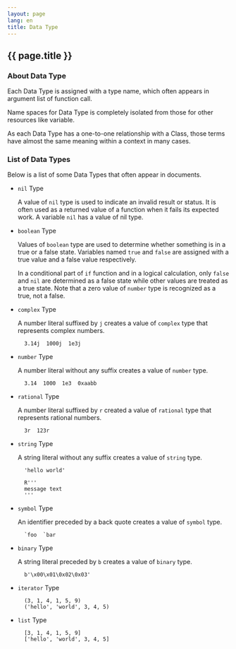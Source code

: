 ```yaml
---
layout: page
lang: en
title: Data Type
---
```


{{ page.title }}
----------------

### About Data Type

Each Data Type is assigned with a type name,
which often appears in argument list of function call.

Name spaces for Data Type is completely isolated
from those for other resources like variable.

As each Data Type has a one-to-one relationship with a Class,
those terms have almost the same meaning within a context in many cases.


### List of Data Types

Below is a list of some Data Types that often appear in documents.

* `nil` Type

  A value of `nil` type is used to indicate an invalid result or status.
  It is often used as a returned value of a function when it fails its expected work.
  A variable `nil` has a value of nil type.

* `boolean` Type

  Values of `boolean` type are used to determine
  whether something is in a true or a false state.
  Variables named `true` and `false` are assigned
  with a true value and a false value respectively.

  In a conditional part of `if` function and in a logical calculation,
  only `false` and `nil` are determined as a false state
  while other values are treated as a true state.
  Note that a zero value of `number` type is recognized as a true, not a false.

* `complex` Type

  A number literal suffixed by `j` creates a value of `complex` type
  that represents complex numbers.

        3.14j  1000j  1e3j

* `number` Type

  A number literal without any suffix creates a value of `number` type.

        3.14  1000  1e3  0xaabb

* `rational` Type

  A number literal suffixed by `r` created a value of `rational` type
  that represents rational numbers.

        3r  123r

* `string` Type

  A string literal without any suffix creates a value of `string` type.

        'hello world'
        
        R'''
        message text
        '''

* `symbol` Type

  An identifier preceded by a back quote creates a value of `symbol` type.

        `foo  `bar

* `binary` Type

  A string literal preceded by `b` creates a value of `binary` type.
  
        b'\x00\x01\0x02\0x03'

* `iterator` Type

        (3, 1, 4, 1, 5, 9)
        ('hello', 'world', 3, 4, 5)

* `list` Type

        [3, 1, 4, 1, 5, 9]
        ['hello', 'world', 3, 4, 5]
